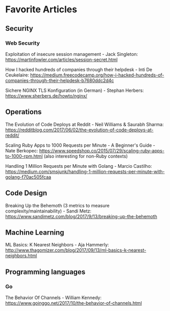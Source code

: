 # Favorite Articles

## Security

### Web Security

Exploitation of insecure session management - Jack Singleton: https://martinfowler.com/articles/session-secret.html

How I hacked hundreds of companies through their helpdesk - Inti De Ceukelaire: https://medium.freecodecamp.org/how-i-hacked-hundreds-of-companies-through-their-helpdesk-b7680ddc2d4c

Sichere NGINX TLS Konfiguration (in German) - Stephan Herbers: https://www.sherbers.de/howto/nginx/

## Operations

The Evolution of Code Deploys at Reddit - Neil Williams & Saurabh Sharma: https://redditblog.com/2017/06/02/the-evolution-of-code-deploys-at-reddit/

Scaling Ruby Apps to 1000 Requests per Minute - A Beginner's Guide - Nate Berkopec: https://www.speedshop.co/2015/07/29/scaling-ruby-apps-to-1000-rpm.html (also interesting for non-Ruby contexts)

Handling 1 Million Requests per Minute with Golang - Marcio Castilho: https://medium.com/smsjunk/handling-1-million-requests-per-minute-with-golang-f70ac505fcaa

## Code Design

Breaking Up the Behemoth (3 metrics to measure complexity/maintainability) - Sandi Metz: https://www.sandimetz.com/blog/2017/9/13/breaking-up-the-behemoth

## Machine Learning

ML Basics: K Nearest Neighbors - Aja Hammerly: http://www.thagomizer.com/blog/2017/09/13/ml-basics-k-nearest-neighbors.html

## Programming languages

### Go

The Behavior Of Channels - William Kennedy: https://www.goinggo.net/2017/10/the-behavior-of-channels.html
